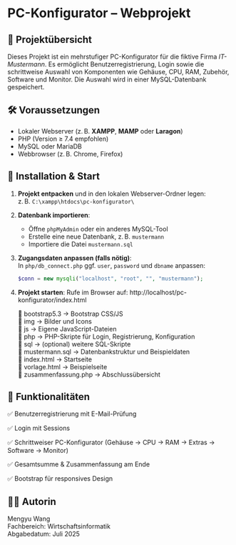 # PC-Konfigurator – Webprojekt

## 📁 Projektübersicht

Dieses Projekt ist ein mehrstufiger PC-Konfigurator für die fiktive Firma *IT-Mustermann*. Es ermöglicht Benutzerregistrierung, Login sowie die schrittweise Auswahl von Komponenten wie Gehäuse, CPU, RAM, Zubehör, Software und Monitor. Die Auswahl wird in einer MySQL-Datenbank gespeichert.

## 🛠️ Voraussetzungen

- Lokaler Webserver (z. B. **XAMPP**, **MAMP** oder **Laragon**)
- PHP (Version ≥ 7.4 empfohlen)
- MySQL oder MariaDB
- Webbrowser (z. B. Chrome, Firefox)

## 🔧 Installation & Start

1. **Projekt entpacken** und in den lokalen Webserver-Ordner legen:  
   z. B. `C:\xampp\htdocs\pc-konfigurator\`

2. **Datenbank importieren**:  
   - Öffne `phpMyAdmin` oder ein anderes MySQL-Tool  
   - Erstelle eine neue Datenbank, z. B. `mustermann`  
   - Importiere die Datei `mustermann.sql`

3. **Zugangsdaten anpassen (falls nötig)**:  
   In `php/db_connect.php` ggf. `user`, `password` und `dbname` anpassen:

   ```php
   $conn = new mysqli("localhost", "root", "", "mustermann");
   
4. **Projekt starten**:
   Rufe im Browser auf:
   http://localhost/pc-konfigurator/index.html

   📁 bootstrap5.3        → Bootstrap CSS/JS  
   📁 img                 → Bilder und Icons  
   📁 js                  → Eigene JavaScript-Dateien  
   📁 php                 → PHP-Skripte für Login, Registrierung, Konfiguration  
   📁 sql                 → (optional) weitere SQL-Skripte  
   📄 mustermann.sql      → Datenbankstruktur und Beispieldaten  
   📄 index.html          → Startseite  
   📄 vorlage.html        → Beispielseite  
   📄 zusammenfassung.php → Abschlussübersicht  

## 🧪 Funktionalitäten
✅ Benutzerregistrierung mit E-Mail-Prüfung

✅ Login mit Sessions

✅ Schrittweiser PC-Konfigurator (Gehäuse → CPU → RAM → Extras → Software → Monitor)

✅ Gesamtsumme & Zusammenfassung am Ende

✅ Bootstrap für responsives Design

## 👩‍💻 Autorin 
Mengyu Wang  
Fachbereich: Wirtschaftsinformatik   
Abgabedatum: Juli 2025  


